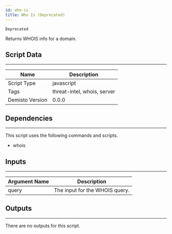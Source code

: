 ```yaml
---
id: who-is
title: Who Is (Deprecated)
---
```


`Deprecated`

Returns WHOIS info for a domain.

## Script Data
---

| **Name** | **Description** |
| --- | --- |
| Script Type | javascript |
| Tags | threat-intel, whois, server |
| Demisto Version | 0.0.0 |

## Dependencies
---
This script uses the following commands and scripts.
* whois

## Inputs
---

| **Argument Name** | **Description** |
| --- | --- |
| query | The input for the WHOIS query. |

## Outputs
---
There are no outputs for this script.

